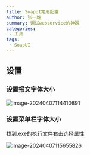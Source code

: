 ```yaml
---
title: SoapUI常用配置
author: 张一雄
summary: 调试webservice的神器
categories:
 - 工具
tags:
 - SoapUI
---
```


## 设置

### 设置报文字体大小

![image-20240407114410891](https://img.myfox.fun/img/20240407114413.png)

### 设置菜单栏字体大小

找到.exe的执行文件右击选择属性

![image-20240407115655826](https://img.myfox.fun/img/20240407115657.png)


